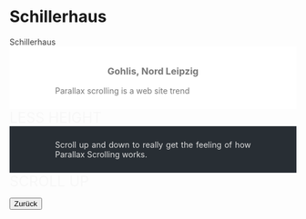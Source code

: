 <link rel="stylesheet" href="/Buchstadt-Leipzig/css/style.css">
<style>
.bgimg-1, .bgimg-2, .bgimg-3 {
  position: relative;
  opacity: 0.85;
  background-attachment: fixed;
  background-position: center;
  background-repeat: no-repeat;
  background-size: cover;

}
.bgimg-1 {
  background-image: url("https://upload.wikimedia.org/wikipedia/commons/4/49/Schillerhaus_Menckestrasse_Leipzig_2009.jpg");
  min-height: 100%;
}
.bgimg-2 {
  background-image: url("https://upload.wikimedia.org/wikipedia/commons/e/ec/Reclam-Regalwand_%28Marquardt%29.JPG");
  min-height: 400px;
}
.bgimg-3 {
  background-image: url("https://upload.wikimedia.org/wikipedia/commons/4/49/Schillerhaus_Menckestrasse_Leipzig_2009.jpg");
  min-height: 400px;
}

.caption {
  position: absolute;
  left: 0;
  top: 50%;
  width: 100%;
  text-align: center;
  color: #000;
}

.caption span.border {
  background-color: #111;
  color: #fff;
  padding: 18px;
  font-size: 25px;
  letter-spacing: 10px;
}
</style>


# Schillerhaus

<div class="bgimg-1">
  <div class="caption">
  <span class="border">Schillerhaus</span>
  </div>
</div>

<div style="color: #777;background-color:white;text-align:center;padding:10px 80px;text-align: justify;">
  <h3 style="text-align:center;">Gohlis, Nord Leipzig</h3>
  <p>Parallax scrolling is a web site trend</p>
</div>

<div class="bgimg-2">
  <div class="caption">
  <span class="border" style="background-color:transparent;font-size:25px;color: #f7f7f7;">LESS HEIGHT</span>
  </div>
</div>

<div style="position:relative;">
  <div style="color:#ddd;background-color:#282E34;text-align:center;padding:10px 80px;text-align: justify;">
  <p>Scroll up and down to really get the feeling of how Parallax Scrolling works.</p>
  </div>
</div>

<div class="bgimg-3">
  <div class="caption">
  <span class="border" style="background-color:transparent;font-size:25px;color: #f7f7f7;">SCROLL UP</span>
  </div>
</div>

<button type="button" onclick="history.back();">Zurück</button>

